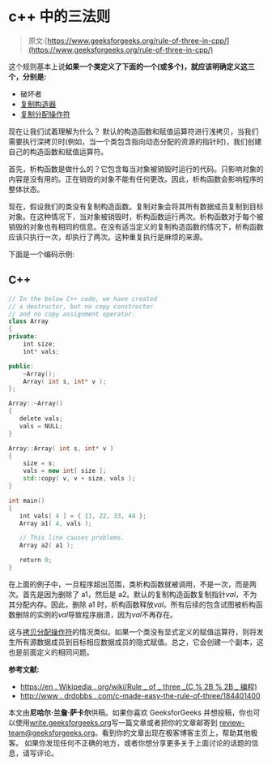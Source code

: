 # c++ 中的三法则

> 原文:[https://www.geeksforgeeks.org/rule-of-three-in-cpp/](https://www.geeksforgeeks.org/rule-of-three-in-cpp/)

这个规则基本上说**如果一个类定义了下面的一个(或多个)，就应该明确定义这三个，分别是:**

*   破坏者
*   [复制构造器](https://www.geeksforgeeks.org/copy-constructor-in-cpp/)
*   [复制分配操作符](https://en.wikipedia.org/wiki/Assignment_operator_(C%2B%2B))

现在让我们试着理解为什么？
默认的构造函数和赋值运算符进行浅拷贝，当我们需要执行深拷贝时(例如，当一个类包含指向动态分配的资源的指针时)，我们创建自己的构造函数和赋值运算符。

首先，析构函数是做什么的？它包含每当对象被销毁时运行的代码。只影响对象的内容是没有用的。正在销毁的对象不能有任何更改。因此，析构函数会影响程序的整体状态。

现在，假设我们的类没有复制构造函数。复制对象会将其所有数据成员复制到目标对象。在这种情况下，当对象被销毁时，析构函数运行两次。析构函数对于每个被销毁的对象也有相同的信息。在没有适当定义的复制构造函数的情况下，析构函数应该只执行一次，却执行了两次。这种重复执行是麻烦的来源。

下面是一个编码示例:

## C++

```cpp
// In the below C++ code, we have created
// a destructor, but no copy constructor
// and no copy assignment operator.
class Array
{
private:
    int size;
    int* vals; 

public:
    ~Array();
    Array( int s, int* v );
};

Array::~Array()
{
   delete vals;
   vals = NULL;
}

Array::Array( int s, int* v )
{
    size = s;
    vals = new int[ size ];
    std::copy( v, v + size, vals );
}

int main()
{
   int vals[ 4 ] = { 11, 22, 33, 44 };
   Array a1( 4, vals );

   // This line causes problems.
   Array a2( a1 );

   return 0;
}
```

在上面的例子中，一旦程序超出范围，类析构函数就被调用，不是一次，而是两次。首先是因为删除了 a1，然后是 a2。默认的复制构造函数复制指针*val*，不为其分配内存。因此，删除 a1 时，析构函数释放*val*。所有后续的包含试图被析构函数删除的实例的*val*导致程序崩溃，因为*val*不再存在。

这与[拷贝分配操作符](https://en.wikipedia.org/wiki/Assignment_operator_(C%2B%2B))的情况类似。如果一个类没有显式定义的赋值运算符，则将发生所有源数据成员到目标相应数据成员的隐式赋值。总之，它会创建一个副本，这也是前面定义的相同问题。

**参考文献:**

*   [https://en . Wikipedia . org/wiki/Rule _ of _ three _(C % 2B % 2B _ 编程)](https://en.wikipedia.org/wiki/Rule_of_three_(C%2B%2B_programming))
*   [http://www . drdobbs . com/c-made-easy-the-rule-of-three/184401400](http://www.drdobbs.com/c-made-easier-the-rule-of-three/184401400)

本文由**尼哈尔·兰詹·萨卡尔**供稿。如果你喜欢 GeeksforGeeks 并想投稿，你也可以使用[write.geeksforgeeks.org](https://write.geeksforgeeks.org)写一篇文章或者把你的文章邮寄到 review-team@geeksforgeeks.org。看到你的文章出现在极客博客主页上，帮助其他极客。
如果你发现任何不正确的地方，或者你想分享更多关于上面讨论的话题的信息，请写评论。